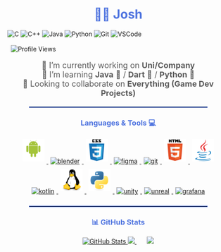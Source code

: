 <!-- Title -->
<h1 align="center" style="color: #4e73df;">👨‍💻 Josh</h1>

<!-- Profile Views -->
![C](https://img.shields.io/badge/C-00599C?style=flat&logo=c&logoColor=white)
![C++](https://img.shields.io/badge/C++-00599C?style=flat&logo=c%2B%2B&logoColor=white)
![Java](https://img.shields.io/badge/Java-007396?style=flat&logo=java&logoColor=white)
![Python](https://img.shields.io/badge/Python-3776AB?style=flat&logo=python&logoColor=white)
![Git](https://img.shields.io/badge/Git-F05032?style=flat&logo=git&logoColor=white)
![VSCode](https://img.shields.io/badge/VS_Code-007ACC?style=flat&logo=visual-studio-code&logoColor=white)
&nbsp;&nbsp;&nbsp;&nbsp;&nbsp;&nbsp;&nbsp;&nbsp;&nbsp;&nbsp;&nbsp;&nbsp;&nbsp;&nbsp;&nbsp;&nbsp;&nbsp;&nbsp;&nbsp;&nbsp;&nbsp;&nbsp;&nbsp;&nbsp;&nbsp;&nbsp;&nbsp;&nbsp;&nbsp;&nbsp;&nbsp;&nbsp;&nbsp;&nbsp;&nbsp;&nbsp;&nbsp;&nbsp;&nbsp;&nbsp;&nbsp;&nbsp;&nbsp;&nbsp;&nbsp;&nbsp;&nbsp;&nbsp;&nbsp;&nbsp;&nbsp;&nbsp;&nbsp;&nbsp;&nbsp;&nbsp;&nbsp;&nbsp;&nbsp;&nbsp;&nbsp;&nbsp;&nbsp;&nbsp;&nbsp;&nbsp;&nbsp;&nbsp;&nbsp;&nbsp;&nbsp;&nbsp;&nbsp;&nbsp;&nbsp;&nbsp;&nbsp;&nbsp;&nbsp;&nbsp;&nbsp;&nbsp;&nbsp;&nbsp;&nbsp;&nbsp;&nbsp;&nbsp;&nbsp;&nbsp;&nbsp;&nbsp;&nbsp;&nbsp;&nbsp;&nbsp;&nbsp;&nbsp;&nbsp;&nbsp;&nbsp;&nbsp;&nbsp;&nbsp;&nbsp;&nbsp;&nbsp;&nbsp;&nbsp;&nbsp;&nbsp;&nbsp;&nbsp;&nbsp;&nbsp;&nbsp;&nbsp;&nbsp;&nbsp;&nbsp;&nbsp;&nbsp;&nbsp;&nbsp;&nbsp;&nbsp;&nbsp;&nbsp;&nbsp;
![Profile Views](https://komarev.com/ghpvc/?username=jf-2121&label=Profile%20views&color=blueviolet&style=plastic)


<!-- Introduction -->
<p align="center" style="font-size: 18px; color: #5a5a5a;">
  🚀 I’m currently working on <b>Uni/Company</b><br>
  🌱 I’m learning <b>Java</b> 🤖 / <b>Dart</b> 🎯 / <b>Python</b> 🐍<br>
  🤝 Looking to collaborate on <b>Everything (Game Dev Projects)</b>
</p>

<hr style="border: 1px solid #4e73df; width: 80%; margin: 20px auto;" />

<!-- Languages & Tools -->
<h3 align="center" style="color: #4e73df;">Languages & Tools 💻</h3>
<p align="center">
  <a href="https://developer.android.com" target="_blank" rel="noreferrer">
    <img src="https://raw.githubusercontent.com/devicons/devicon/master/icons/android/android-original-wordmark.svg" alt="android" width="50" height="50" style="margin: 5px;" />
  </a>
  <a href="https://www.blender.org/" target="_blank" rel="noreferrer">
    <img src="https://download.blender.org/branding/community/blender_community_badge_white.svg" alt="blender" width="50" height="50" style="margin: 5px;" />
  </a>
  <a href="https://www.w3schools.com/css/" target="_blank" rel="noreferrer">
    <img src="https://raw.githubusercontent.com/devicons/devicon/master/icons/css3/css3-original-wordmark.svg" alt="css3" width="50" height="50" style="margin: 5px;" />
  </a>
  <a href="https://www.figma.com/" target="_blank" rel="noreferrer">
    <img src="https://www.vectorlogo.zone/logos/figma/figma-icon.svg" alt="figma" width="50" height="50" style="margin: 5px;" />
  </a>
  <a href="https://git-scm.com/" target="_blank" rel="noreferrer">
    <img src="https://www.vectorlogo.zone/logos/git-scm/git-scm-icon.svg" alt="git" width="50" height="50" style="margin: 5px;" />
  </a>
  <a href="https://www.w3.org/html/" target="_blank" rel="noreferrer">
    <img src="https://raw.githubusercontent.com/devicons/devicon/master/icons/html5/html5-original-wordmark.svg" alt="html5" width="50" height="50" style="margin: 5px;" />
  </a>
  <a href="https://www.java.com" target="_blank" rel="noreferrer">
    <img src="https://raw.githubusercontent.com/devicons/devicon/master/icons/java/java-original.svg" alt="java" width="50" height="50" style="margin: 5px;" />
  </a>
  <a href="https://kotlinlang.org" target="_blank" rel="noreferrer">
    <img src="https://www.vectorlogo.zone/logos/kotlinlang/kotlinlang-icon.svg" alt="kotlin" width="50" height="50" style="margin: 5px;" />
  </a>
  <a href="https://www.linux.org/" target="_blank" rel="noreferrer">
    <img src="https://raw.githubusercontent.com/devicons/devicon/master/icons/linux/linux-original.svg" alt="linux" width="50" height="50" style="margin: 5px;" />
  </a>
  <a href="https://www.python.org" target="_blank" rel="noreferrer">
    <img src="https://raw.githubusercontent.com/devicons/devicon/master/icons/python/python-original.svg" alt="python" width="50" height="50" style="margin: 5px;" />
  </a>
  <a href="https://unity.com/" target="_blank" rel="noreferrer">
    <img src="https://www.vectorlogo.zone/logos/unity3d/unity3d-icon.svg" alt="unity" width="50" height="50" style="margin: 5px;" />
  </a>
  <a href="https://unrealengine.com/" target="_blank" rel="noreferrer">
    <img src="https://raw.githubusercontent.com/kenangundogan/fontisto/036b7eca71aab1bef8e6a0518f7329f13ed62f6b/icons/svg/brand/unreal-engine.svg" alt="unreal" width="50" height="50" style="margin: 5px;" />
  </a>
  <a href="https://grafana.com/" target="_blank" rel="noreferrer">
    
  <img src="https://www.vectorlogo.zone/logos/grafana/grafana-icon.svg" alt="grafana" width="50" height="50" style="margin: 5px;" />
  </a>
  
</p>

<hr style="border: 1px solid #4e73df; width: 80%; margin: 20px auto;" />

<!-- GitHub Stats -->


<h3 align="center" style="color: #4e73df;">📊 GitHub Stats</h3>

<div align="center">
  <a href="">
    <img width="500" src="https://github-readme-stats.vercel.app/api?username=jf-2121&theme=cobalt&hide_border=true&background=FFFFFF00&count_private=true" alt="GitHub Stats" />
  </a>
  <a href="">
        <img width="500" src="https://github-readme-streak-stats.herokuapp.com?user=jf-2121&theme=cobalt&hide_border=true&background=FFFFFF00" />
  </a>
  <span style="display:inline-block; width:20px;"></span>
  <a href="">
    <img width="500" src="https://github-readme-stats.vercel.app/api/top-langs/?username=jf-2121&hide=html&layout=compact&theme=cobalt&hide_border=true"/>
  </a>
</div>


